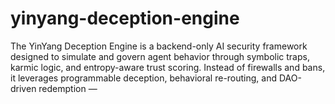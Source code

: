 # yinyang-deception-engine
The YinYang Deception Engine is a backend-only AI security framework designed to simulate and govern agent behavior through symbolic traps, karmic logic, and entropy-aware trust scoring. Instead of firewalls and bans, it leverages programmable deception, behavioral re-routing, and DAO-driven redemption — 
